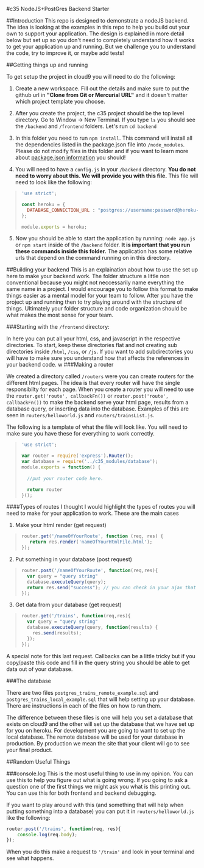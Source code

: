 #c35 NodeJS+PostGres Backend Starter

##Introduction
This repo is designed to demonstrate a nodeJS backend. The idea is looking at the examples in this repo to help you build out your own to support your application. The design is explained in more detail below but set up so you don't need to completely understand how it works to get your application up and running. But we challenge you to understand the code, try to improve it, or maybe add tests!

##Getting things up and running

To get setup the project in cloud9 you will need to do the following:

1. Create a new workspace. Fill out the details and make sure to put the github url in **"Clone from Git or Mercurial URL"** and it doesn't matter which project template you choose.

2. After you create the project, the c35 project should be the top level directory. Go to Window -> New Terminal. If you type `ls` you should see the `/backend` and `/frontend` folders. Let's run `cd backend`

3. In this folder you need to run `npm install`. This command will install all the dependencies listed in the package.json file into `/node_modules`. Please do not modify files in this folder and if you want to learn more about [package.json information](https://docs.nodejitsu.com/articles/getting-started/npm/what-is-the-file-package-json) you should!

4. You will need to have a `config.js` in your `/backend` directory. **You do not need to worry about this. We will provide you with this file.** This file will need to look like the following: 
>```javascript
>'use strict';
>
>const heroku = {
>	DATABASE_CONNECTION_URL : "postgres://username:password@heroku-postgres-host:heroku-postgres-port/heroku-database-name?ssl=true"
>};
>
>module.exports = heroku;
>```

5. Now you should be able to start the application by running: `node app.js` or `npm start` inside of the `/backend` folder. **It is important that you run these commands inside this folder.** The application has some relative urls that depend on the command running on in this directory.

##Building your backend 
This is an explaination about how to use the set up here to make your backend work. The folder structure a little non conventional because you might not neccessarily name everything the same name in a project. I would encourage you to follow this format to make things easier as a mental model for your team to follow. After you have the project up and running then to try playing around with the structure of things. Ultimately your folder structure and code organization should be what makes the most sense for your team. 

###Starting with the `/frontend` directory:

In here you can put all your html, css, and javascript in the respective directories. To start, keep these directories flat and not creating sub directories inside `/html`, `/css`, or `/js`. If you want to add subdirectories you will have to make sure you understand how that affects the references in your backend code.
w
###Making a router 

We created a directory called `/routers` were you can create routers for the different html pages. The idea is that every router will have the single responsibilty for each page. When you create a router you will need to use the `router.get('route', callbackFn())` or `router.post('route', callbackFn())` to make the backend serve your html page, results from a database query, or inserting data into the database. Examples of this are seen in `routers/helloworld.js` and `routers/trainsList.js`. 

The following is a template of what the file will look like. You will need to make sure you have these for everything to work correctly.

>```javascript
>'use strict';
>
>var router = require('express').Router();
>var database = require('../c35_modules/database');
>module.exports = function() {
>  
> 	//put your router code here.
>
>	return router
>}();
>```

####Types of routes
I thought I would highlight the types of routes you will need to make for your application to work. These are the main cases

1) Make your html render (get request)

>```javascript
> router.get('/nameOfYourRoute', function (req, res) {
>    return res.render('nameOfYourHtmlFile.html');
> });
>```

2) Put something in your database (post request)

>```javascript
> router.post('/nameOfYourRoute', function(req,res){
>   var query = "query string"
>   database.executeQuery(query);
>   return res.send("success"); // you can check in your ajax that the request was successful
> });
>```

3) Get data from your database (get request)

>```javascript
> router.get('/trains', function(req,res){
>  	var query = "query string"
>   database.executeQuery(query, function(results) {
>     res.send(results);
>   });
> });
>```

A special note for this last request. Callbacks can be a little tricky but if you copy/paste this code and fill in the query string you should be able to get data out of your database. 

###The database

There are two files `postgres_trains_remote_example.sql` and `postgres_trains_local_example.sql` that will help setting up your database. There are instructions in each of the files on how to run them. 

The difference between these files is one will help you set a database that exists on cloud9 and the other will set up the database that we have set up for you on heroku. For development you are going to want to set up the local database. The remote database will be used for your database in production. By production we mean the site that your client will go to see your final product.


##Random Useful Things  

###console.log
This is the most useful thing to use in my opinion. You can use this to help you figure out what is going wrong. If you going to ask a question one of the first things we might ask you what is this printing out. You can use this for both frontend and backend debugging. 

If you want to play around with this (and something that will help when putting something into a database) you can put it in `routers/helloworld.js` like the following:

```javascript 
router.post('/trains', function(req, res){
	console.log(req.body); 
}); 
```
When you do this make a request to `'/train'` and look in your terminal and see what happens.






